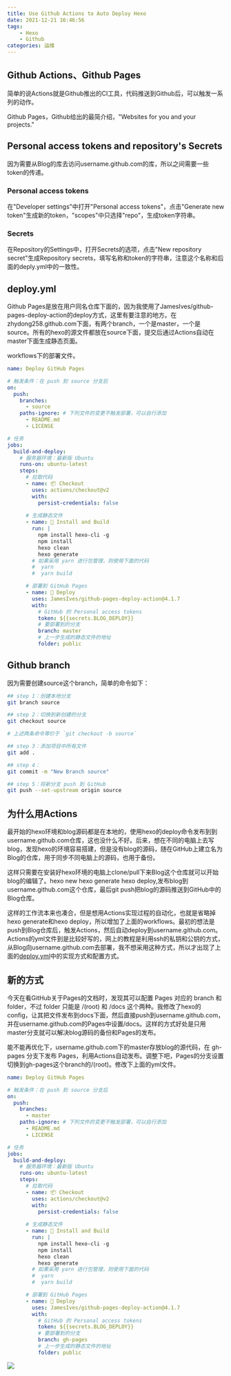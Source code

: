 ```yaml
---
title: Use Github Actions to Auto Deploy Hexo
date: 2021-12-21 16:46:56
tags: 
    - Hexo 
    - Github
categories: 运维 
---
```

## Github Actions、Github Pages

简单的说Actions就是Github推出的CI工具，代码推送到Github后，可以触发一系列的动作。

Github Pages，Github给出的最简介绍，"Websites for you and your projects."

## Personal access tokens and repository's Secrets

因为需要从Blog的库去访问username.github.com的库，所以之间需要一些token的传递。

### Personal access tokens

在"Developer settings"中打开"Personal access tokens"，点击"Generate new token"生成新的token，"scopes"中只选择"repo"，生成token字符串。

### Secrets

在Repository的Settings中，打开Secrets的选项，点击"New repository secret"生成Repository secrets，填写名称和token的字符串，注意这个名称和后面的deply.yml中的一致性。

## deploy.yml

Github Pages是放在用户同名仓库下面的，因为我使用了JamesIves/github-pages-deploy-action的deploy方式，这里有要注意的地方。在zhydong258.github.com下面，有两个branch，一个是master，一个是source。所有的hexo的源文件都放在source下面，提交后通过Actions自动在master下面生成静态页面。

workflows下的部署文件。
``` yaml
name: Deploy GitHub Pages

# 触发条件：在 push 到 source 分支后
on:
  push:
    branches:
      - source
    paths-ignore: # 下列文件的变更不触发部署，可以自行添加
      - README.md
      - LICENSE

# 任务
jobs:
  build-and-deploy:
    # 服务器环境：最新版 Ubuntu
    runs-on: ubuntu-latest
    steps:
      # 拉取代码
      - name: 📦 Checkout
        uses: actions/checkout@v2
        with:
          persist-credentials: false
      
      # 生成静态文件
      - name: 🔧 Install and Build
        run: |
          npm install hexo-cli -g
          npm install
          hexo clean
          hexo generate
        # 如果采用 yarn 进行包管理，则使用下面的代码
        #  yarn
        #  yarn build

      # 部署到 GitHub Pages
      - name: 🚀 Deploy
        uses: JamesIves/github-pages-deploy-action@4.1.7
        with:
          # GitHub 的 Personal access tokens
          token: ${{secrets.BLOG_DEPLOY}}
          # 要部署到的分支
          branch: master
          # 上一步生成的静态文件的地址
          folder: public
```
## Github branch

因为需要创建source这个branch，简单的命令如下：

``` bash
## step 1：创建本地分支
git branch source

## step 2：切换到新创建的分支
git checkout source

# 上述两条命令等价于 `git checkout -b source`

## step 3：添加项目中所有文件
git add .

## step 4：
git commit -m "New Branch source"

## step 5：将新分支 push 到 GitHub
git push --set-upstream origin source
```

## 为什么用Actions

<!-- more -->

最开始的hexo环境和blog源码都是在本地的，使用hexo的deploy命令发布到到username.github.com仓库，这也没什么不好。后来，想在不同的电脑上去写blog，发现hexo的环境容易搭建，但是没有blog的源码，随在GitHub上建立名为Blog的仓库，用于同步不同电脑上的源码，也用于备份。

这样只需要在安装好hexo环境的电脑上clone/pull下来Blog这个仓库就可以开始blog的编辑了。hexo new hexo generate hexo deploy,发布blog到username.github.com这个仓库，最后git push把blog的源码推送到GitHub中的Blog仓库。

这样的工作流本来也凑合，但是想用Actions实现过程的自动化，也就是省略掉hexo generate和hexo deploy，所以增加了上面的workflows。最初的想法是push到Blog仓库后，触发Actions，然后自动deploy到username.github.com。Actions的yml文件到是比较好写的，网上的教程是利用ssh的私钥和公钥的方式，从Blog向username.github.com去部署，我不想采用这种方式，所以才出现了上面的[deploy.yml](#deploy-yml)中的实现方式和配置方式。

## 新的方式

今天在看GitHub关于Pages的文档时，发现其可以配置 Pages 对应的 branch 和 folder，不过 folder 只能是 /(root) 和 /docs 这个两种。我修改了hexo的config，让其把文件发布到docs下面，然后直接push到username.github.com，并在username.github.com的Pages中设置/docs。这样的方式好处是只用master分支就可以解决blog源码的备份和Pages的发布。

能不能再优化下，username.github.com下的master存放blog的源代码，在 gh-pages 分支下发布 Pages，利用Actions自动发布。调整下吧，Pages的分支设置切换到gh-pages这个branch的/(root)。修改下上面的yml文件。

``` yaml
name: Deploy GitHub Pages

# 触发条件：在 push 到 source 分支后
on:
  push:
    branches:
      - master
    paths-ignore: # 下列文件的变更不触发部署，可以自行添加
      - README.md
      - LICENSE

# 任务
jobs:
  build-and-deploy:
    # 服务器环境：最新版 Ubuntu
    runs-on: ubuntu-latest
    steps:
      # 拉取代码
      - name: 📦 Checkout
        uses: actions/checkout@v2
        with:
          persist-credentials: false
      
      # 生成静态文件
      - name: 🔧 Install and Build
        run: |
          npm install hexo-cli -g
          npm install
          hexo clean
          hexo generate
        # 如果采用 yarn 进行包管理，则使用下面的代码
        #  yarn
        #  yarn build

      # 部署到 GitHub Pages
      - name: 🚀 Deploy
        uses: JamesIves/github-pages-deploy-action@4.1.7
        with:
          # GitHub 的 Personal access tokens
          token: ${{secrets.BLOG_DEPLOY}}
          # 要部署到的分支
          branch: gh-pages
          # 上一步生成的静态文件的地址
          folder: public
```

![](github_page_settings.png)
